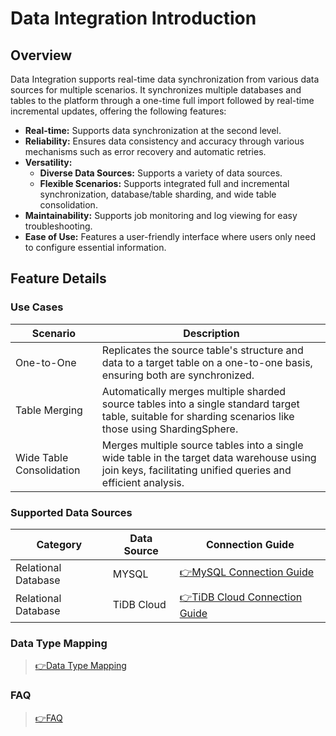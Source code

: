 # Data Integration Introduction

## Overview

Data Integration supports real-time data synchronization from various data sources for multiple scenarios. It synchronizes multiple databases and tables to the platform through a one-time full import followed by real-time incremental updates, offering the following features:

- **Real-time:** Supports data synchronization at the second level.
- **Reliability:** Ensures data consistency and accuracy through various mechanisms such as error recovery and automatic retries.
- **Versatility:**
  - **Diverse Data Sources:** Supports a variety of data sources.
  - **Flexible Scenarios:** Supports integrated full and incremental synchronization, database/table sharding, and wide table consolidation.
- **Maintainability:** Supports job monitoring and log viewing for easy troubleshooting.
- **Ease of Use:** Features a user-friendly interface where users only need to configure essential information.

## Feature Details
### Use Cases

| Scenario | Description |
|---|---|
| One-to-One | Replicates the source table's structure and data to a target table on a one-to-one basis, ensuring both are synchronized. |
| Table Merging | Automatically merges multiple sharded source tables into a single standard target table, suitable for sharding scenarios like those using ShardingSphere. |
| Wide Table Consolidation | Merges multiple source tables into a single wide table in the target data warehouse using join keys, facilitating unified queries and efficient analysis. |


### Supported Data Sources

| Category | Data Source | Connection Guide |
|---|---|---|
| Relational Database | MYSQL | [👉MySQL Connection Guide](MYSQL接入说明.md) |
| Relational Database | TiDB Cloud | [👉TiDB Cloud Connection Guide](TiDBCloud接入说明.md) |

### Data Type Mapping
> [👉Data Type Mapping](数据类型映射.md)

### FAQ
> [👉FAQ](常见问题.md)